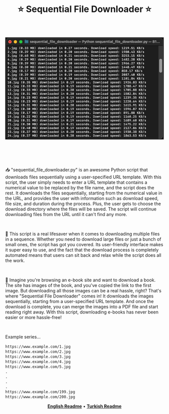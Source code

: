<h1 align="center" style="border-bottom: none">
    ⭐️  Sequential File Downloader  ⭐️ <br><br>
     <p align="center"><img src="https://github.com/hasanbeder/SequentialFileDownloader/blob/main/sample.png" alt="Download" width="600px" /></p><br>
</h1>

<p align="left"> 📥 "sequential_file_downloader.py" is an awesome Python script that downloads files sequentially using a user-specified URL template. With this script, the user simply needs to enter a URL template that contains a numerical value to be replaced by the file name, and the script does the rest. It downloads the files sequentially, starting from the numerical value in the URL, and provides the user with information such as download speed, file size, and duration during the process. Plus, the user gets to choose the download directory where the files will be saved. The script will continue downloading files from the URL until it can't find any more.</p><br>

<p align="left"> 📌 This script is a real lifesaver when it comes to downloading multiple files in a sequence. Whether you need to download large files or just a bunch of small ones, the script has got you covered. Its user-friendly interface makes it super easy to use, and the fact that the download process is completely automated means that users can sit back and relax while the script does all the work.</p><br>

<p align="left"> 🔆 Imagine you're browsing an e-book site and want to download a book. The site has images of the book, and you've copied the link to the first image. But downloading all those images can be a real hassle, right? That's where "Sequential File Downloader" comes in! It downloads the images sequentially, starting from a user-specified URL template. And once the download is complete, you can merge the images into a PDF file and start reading right away. With this script, downloading e-books has never been easier or more hassle-free!</p><br>

Example series...

    https://www.example.com/1.jpg
    https://www.example.com/2.jpg
    https://www.example.com/3.jpg
    https://www.example.com/4.jpg
    https://www.example.com/5.jpg
    .
    .
    .
    .
    https://www.example.com/199.jpg
    https://www.example.com/200.jpg


<p align="center">
    <a href="https://github.com/hasanbeder/SequentialFileDownloader/blob/main/README.md"><b>English Readme</b></a> •
    <a href="https://github.com/hasanbeder/SequentialFileDownloader/blob/main/README_tr.md"><b>Turkish Readme</b></a>
</p>

